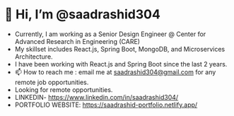 #	👋 Hi, I’m @saadrashid304
*	Currently, I am working as a Senior Design Engineer @ Center for Advanced Research in Engineering (CARE)
*	My skillset includes React.js, Spring Boot, MongoDB, and Microservices Architecture.
*	I have been working with React.js and Spring Boot since the last 2 years.
*	📫 How to reach me : email me at saadrashid304@gmail.com for any remote job opportunities.
*	Looking for remote opportunities.
*	LINKEDIN- https://www.linkedin.com/in/saadrashid304/
*	PORTFOLIO WEBSITE: https://saadrashid-portfolio.netlify.app/
